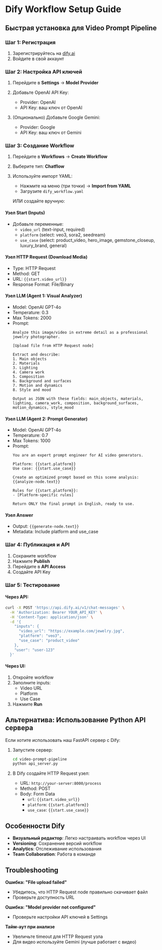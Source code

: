 # Dify Workflow Setup Guide

## Быстрая установка для Video Prompt Pipeline

### Шаг 1: Регистрация

1. Зарегистрируйтесь на [dify.ai](https://dify.ai)
2. Войдите в свой аккаунт

### Шаг 2: Настройка API ключей

1. Перейдите в **Settings** → **Model Provider**
2. Добавьте OpenAI API Key:
   - Provider: OpenAI
   - API Key: ваш ключ от OpenAI

3. (Опционально) Добавьте Google Gemini:
   - Provider: Google
   - API Key: ваш ключ от Gemini

### Шаг 3: Создание Workflow

1. Перейдите в **Workflows** → **Create Workflow**
2. Выберите тип: **Chatflow**
3. Используйте импорт YAML:

   - Нажмите на меню (три точки) → **Import from YAML**
   - Загрузите `dify_workflow.yaml`

   ИЛИ создайте вручную:

#### Узел Start (Inputs)
- Добавьте переменные:
  - `video_url` (text-input, required)
  - `platform` (select: veo3, sora2, seedream)
  - `use_case` (select: product_video, hero_image, gemstone_closeup, luxury_brand, general)

#### Узел HTTP Request (Download Media)
- Type: HTTP Request
- Method: GET
- URL: `{{start.video_url}}`
- Response Format: File/Binary

#### Узел LLM (Agent 1: Visual Analyzer)
- Model: OpenAI GPT-4o
- Temperature: 0.3
- Max Tokens: 2000
- Prompt:
  ```
  Analyze this image/video in extreme detail as a professional jewelry photographer.

  [Upload file from HTTP Request node]

  Extract and describe:
  1. Main objects
  2. Materials
  3. Lighting
  4. Camera work
  5. Composition
  6. Background and surfaces
  7. Motion and dynamics
  8. Style and mood

  Output as JSON with these fields: main_objects, materials, lighting, camera_work, composition, background_surfaces, motion_dynamics, style_mood
  ```

#### Узел LLM (Agent 2: Prompt Generator)
- Model: OpenAI GPT-4o
- Temperature: 0.7
- Max Tokens: 1000
- Prompt:
  ```
  You are an expert prompt engineer for AI video generators.

  Platform: {{start.platform}}
  Use case: {{start.use_case}}

  Create an optimized prompt based on this scene analysis:
  {{analyze-node.text}}

  Rules for {{start.platform}}:
  - [Platform-specific rules]

  Return ONLY the final prompt in English, ready to use.
  ```

#### Узел Answer
- Output: `{{generate-node.text}}`
- Metadata: Include platform and use_case

### Шаг 4: Публикация и API

1. Сохраните workflow
2. Нажмите **Publish**
3. Перейдите в **API Access**
4. Создайте API Key

### Шаг 5: Тестирование

#### Через API:
```bash
curl -X POST 'https://api.dify.ai/v1/chat-messages' \
  -H 'Authorization: Bearer YOUR_API_KEY' \
  -H 'Content-Type: application/json' \
  -d '{
    "inputs": {
      "video_url": "https://example.com/jewelry.jpg",
      "platform": "veo3",
      "use_case": "product_video"
    },
    "user": "user-123"
  }'
```

#### Через UI:
1. Откройте workflow
2. Заполните inputs:
   - Video URL
   - Platform
   - Use Case
3. Нажмите **Run**

## Альтернатива: Использование Python API сервера

Если хотите использовать наш FastAPI сервер с Dify:

1. Запустите сервер:
   ```bash
   cd video-prompt-pipeline
   python api_server.py
   ```

2. В Dify создайте HTTP Request узел:
   - URL: `http://your-server:8000/process`
   - Method: POST
   - Body: Form Data
     - `url`: `{{start.video_url}}`
     - `platform`: `{{start.platform}}`
     - `use_case`: `{{start.use_case}}`

## Особенности Dify

- **Визуальный редактор**: Легко настраивать workflow через UI
- **Versioning**: Сохранение версий workflow
- **Analytics**: Отслеживание использования
- **Team Collaboration**: Работа в команде

## Troubleshooting

**Ошибка: "File upload failed"**
- Убедитесь, что HTTP Request node правильно скачивает файл
- Проверьте доступность URL

**Ошибка: "Model provider not configured"**
- Проверьте настройки API ключей в Settings

**Тайм-аут при анализе**
- Увеличьте timeout для HTTP Request узла
- Для видео используйте Gemini (лучше работает с видео)

